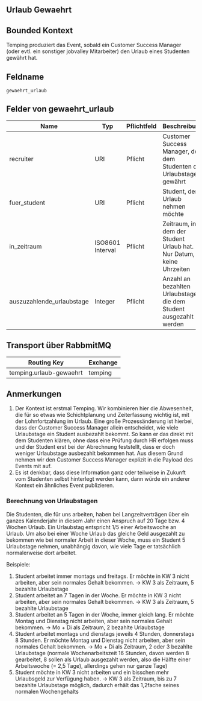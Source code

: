 ## Urlaub Gewaehrt

## Bounded Kontext

Temping produziert das Event, sobald ein Customer Success Manager (oder evtl. ein sonstiger jobvalley Mitarbeiter) den Urlaub eines Studenten gewährt hat.

## Feldname

`gewaehrt_urlaub`

## Felder von gewaehrt_urlaub

| Name                      | Typ              | Pflichtfeld | Beschreibung                                                        |
| ------------------------- | ---------------- | ----------- | ------------------------------------------------------------------- |
| recruiter                 | URI              | Pflicht     | Customer Success Manager, der dem Studenten die Urlaubstage gewährt                |
| fuer_student              | URI              | Pflicht     | Student, der Urlaub nehmen möchte                                   |
| in_zeitraum               | ISO8601 Interval | Pflicht     | Zeitraum, in dem der Student Urlaub hat. Nur Datum, keine Uhrzeiten |
| auszuzahlende_urlaubstage | Integer          | Pflicht     | Anzahl an bezahlten Urlaubstagen, die dem Student ausgezahlt werden |

## Transport über RabbmitMQ

| Routing Key             | Exchange |
| ----------------------- | -------- |
| temping.urlaub-gewaehrt | temping  |

## Anmerkungen

1.  Der Kontext ist erstmal Temping. Wir kombinieren hier die Abwesenheit, die für so etwas wie Schichtplanung und Zeiterfassung wichtig ist, mit der Lohnfortzahlung im Urlaub. Eine große Prozessänderung ist hierbei, dass der Customer Success Manager allein entscheidet, wie viele Urlaubstage ein Student ausbezahlt bekommt. So kann er das direkt mit dem Studenten klären, ohne dass eine Prüfung durch HR erfolgen muss und der Student erst bei der Abrechnung feststellt, dass er doch weniger Urlaubstage ausbezahlt bekommen hat. Aus diesem Grund nehmen wir den Customer Success Manager explizit in die Payload des Events mit auf.
2.  Es ist denkbar, dass diese Information ganz oder teilweise in Zukunft vom Studenten selbst hinterlegt werden kann, dann würde ein anderer Kontext ein ähnliches Event publizieren.

### Berechnung von Urlaubstagen

Die Studenten, die für uns arbeiten, haben bei Langzeitverträgen über ein ganzes Kalenderjahr in diesem Jahr einen Anspruch auf 20 Tage bzw. 4 Wochen Urlaub. Ein Urlaubstag entspricht 1/5 einer Arbeitswoche an Urlaub. Um also bei einer Woche Urlaub das gleiche Geld ausgezahlt zu bekommen wie bei normaler Arbeit in dieser Woche, muss ein Student 5 Urlaubstage nehmen, unabhängig davon, wie viele Tage er tatsächlich normalerweise dort arbeitet.

Beispiele:

1.  Student arbeitet immer montags und freitags. Er möchte in KW 3 nicht arbeiten, aber sein normales Gehalt bekommen. -> KW 3 als Zeitraum, 5 bezahlte Urlaubstage
2.  Student arbeitet an 7 Tagen in der Woche. Er möchte in KW 3 nicht arbeiten, aber sein normales Gehalt bekommen. -> KW 3 als Zeitraum, 5 bezahlte Urlaubstage
3.  Student arbeitet an 5 Tagen in der Woche, immer gleich lang. Er möchte Montag und Dienstag nicht arbeiten, aber sein normales Gehalt bekommen. -> Mo + Di als Zeitraum, 2 bezahlte Urlaubstage
4.  Student arbeitet montags und dienstags jeweils 4 Stunden, donnerstags 8 Stunden. Er möchte Montag und Dienstag nicht arbeiten, aber sein normales Gehalt bekommen. -> Mo + Di als Zeitraum, 2 oder 3 bezahlte Urlaubstage (normale Wochenarbeitszeit 16 Stunden, davon werden 8 gearbeitet, 8 sollen als Urlaub ausgezahlt werden, also die Hälfte einer Arbeitswoche (= 2,5 Tage), allerdings gehen nur ganze Tage)
5.  Student möchte in KW 3 nicht arbeiten und ein bisschen mehr Urlaubsgeld zur Verfügung haben. -> KW 3 als Zeitraum, bis zu 7 bezahlte Urlaubstage möglich, dadurch erhält das 1,2fache seines normalen Wochengehalts
